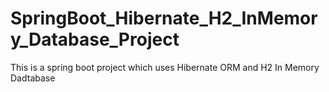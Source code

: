 # SpringBoot_Hibernate_H2_InMemory_Database_Project
This is a spring boot project which uses Hibernate ORM and H2 In Memory Dadtabase

